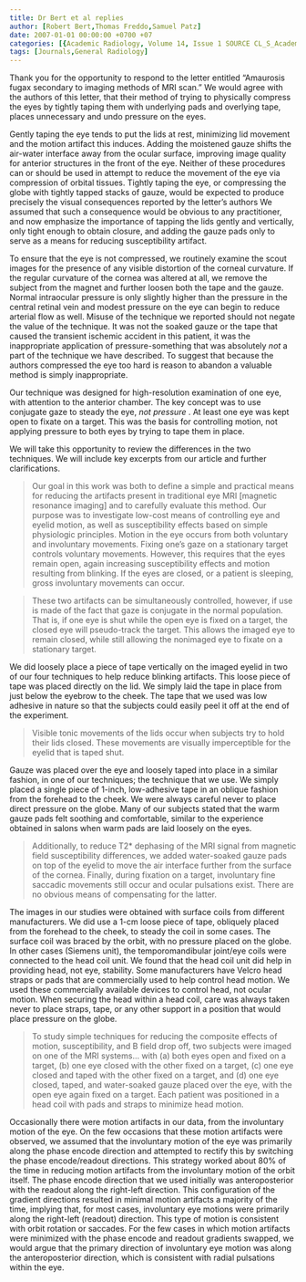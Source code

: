 ```yaml
---
title: Dr Bert et al replies
author: [Robert Bert,Thomas Freddo,Samuel Patz]
date: 2007-01-01 00:00:00 +0700 +07
categories: [{Academic Radiology, Volume 14, Issue 1 SOURCE CL_S_AcademicRadiologyVolume14Issue1 1}]
tags: [Journals,General Radiology]
---
```

Thank you for the opportunity to respond to the letter entitled “Amaurosis fugax secondary to imaging methods of MRI scan.” We would agree with the authors of this letter, that their method of trying to physically compress the eyes by tightly taping them with underlying pads and overlying tape, places unnecessary and undo pressure on the eyes.

Gently taping the eye tends to put the lids at rest, minimizing lid movement and the motion artifact this induces. Adding the moistened gauze shifts the air-water interface away from the ocular surface, improving image quality for anterior structures in the front of the eye. Neither of these procedures can or should be used in attempt to reduce the movement of the eye via compression of orbital tissues. Tightly taping the eye, or compressing the globe with tightly tapped stacks of gauze, would be expected to produce precisely the visual consequences reported by the letter’s authors We assumed that such a consequence would be obvious to any practitioner, and now emphasize the importance of tapping the lids gently and vertically, only tight enough to obtain closure, and adding the gauze pads only to serve as a means for reducing susceptibility artifact.

To ensure that the eye is not compressed, we routinely examine the scout images for the presence of any visible distortion of the corneal curvature. If the regular curvature of the cornea was altered at all, we remove the subject from the magnet and further loosen both the tape and the gauze. Normal intraocular pressure is only slightly higher than the pressure in the central retinal vein and modest pressure on the eye can begin to reduce arterial flow as well. Misuse of the technique we reported should not negate the value of the technique. It was not the soaked gauze or the tape that caused the transient ischemic accident in this patient, it was the inappropriate application of pressure-something that was absolutely _not_ a part of the technique we have described. To suggest that because the authors compressed the eye too hard is reason to abandon a valuable method is simply inappropriate.

Our technique was designed for high-resolution examination of one eye, with attention to the anterior chamber. The key concept was to use conjugate gaze to steady the eye, _not pressure_ . At least one eye was kept open to fixate on a target. This was the basis for controlling motion, not applying pressure to both eyes by trying to tape them in place.

We will take this opportunity to review the differences in the two techniques. We will include key excerpts from our article and further clarifications.

> Our goal in this work was both to define a simple and practical means for reducing the artifacts present in traditional eye MRI \[magnetic resonance imaging\] and to carefully evaluate this method. Our purpose was to investigate low-cost means of controlling eye and eyelid motion, as well as susceptibility effects based on simple physiologic principles. Motion in the eye occurs from both voluntary and involuntary movements. Fixing one’s gaze on a stationary target controls voluntary movements. However, this requires that the eyes remain open, again increasing susceptibility effects and motion resulting from blinking. If the eyes are closed, or a patient is sleeping, gross involuntary movements can occur.

> These two artifacts can be simultaneously controlled, however, if use is made of the fact that gaze is conjugate in the normal population. That is, if one eye is shut while the open eye is fixed on a target, the closed eye will pseudo-track the target. This allows the imaged eye to remain closed, while still allowing the nonimaged eye to fixate on a stationary target.

We did loosely place a piece of tape vertically on the imaged eyelid in two of our four techniques to help reduce blinking artifacts. This loose piece of tape was placed directly on the lid. We simply laid the tape in place from just below the eyebrow to the cheek. The tape that we used was low adhesive in nature so that the subjects could easily peel it off at the end of the experiment.


> Visible tonic movements of the lids occur when subjects try to hold their lids closed. These movements are visually imperceptible for the eyelid that is taped shut.

Gauze was placed over the eye and loosely taped into place in a similar fashion, in one of our techniques; the technique that we use. We simply placed a single piece of 1-inch, low-adhesive tape in an oblique fashion from the forehead to the cheek. We were always careful never to place direct pressure on the globe. Many of our subjects stated that the warm gauze pads felt soothing and comfortable, similar to the experience obtained in salons when warm pads are laid loosely on the eyes.


> Additionally, to reduce T2\* dephasing of the MRI signal from magnetic field susceptibility differences, we added water-soaked gauze pads on top of the eyelid to move the air interface further from the surface of the cornea. Finally, during fixation on a target, involuntary fine saccadic movements still occur and ocular pulsations exist. There are no obvious means of compensating for the latter.

The images in our studies were obtained with surface coils from different manufacturers. We did use a 1-cm loose piece of tape, obliquely placed from the forehead to the cheek, to steady the coil in some cases. The surface coil was braced by the orbit, with no pressure placed on the globe. In other cases (Siemens unit), the temporomandibular joint/eye coils were connected to the head coil unit. We found that the head coil unit did help in providing head, not eye, stability. Some manufacturers have Velcro head straps or pads that are commercially used to help control head motion. We used these commercially available devices to control head, not ocular motion. When securing the head within a head coil, care was always taken never to place straps, tape, or any other support in a position that would place pressure on the globe.


> To study simple techniques for reducing the composite effects of motion, susceptibility, and B field drop off, two subjects were imaged on one of the MRI systems… with (a) both eyes open and fixed on a target, (b) one eye closed with the other fixed on a target, (c) one eye closed and taped with the other fixed on a target, and (d) one eye closed, taped, and water-soaked gauze placed over the eye, with the open eye again fixed on a target. Each patient was positioned in a head coil with pads and straps to minimize head motion.

Occasionally there were motion artifacts in our data, from the involuntary motion of the eye. On the few occasions that these motion artifacts were observed, we assumed that the involuntary motion of the eye was primarily along the phase encode direction and attempted to rectify this by switching the phase encode/readout directions. This strategy worked about 80% of the time in reducing motion artifacts from the involuntary motion of the orbit itself. The phase encode direction that we used initially was anteroposterior with the readout along the right-left direction. This configuration of the gradient directions resulted in minimal motion artifacts a majority of the time, implying that, for most cases, involuntary eye motions were primarily along the right-left (readout) direction. This type of motion is consistent with orbit rotation or saccades. For the few cases in which motion artifacts were minimized with the phase encode and readout gradients swapped, we would argue that the primary direction of involuntary eye motion was along the anteroposterior direction, which is consistent with radial pulsations within the eye.